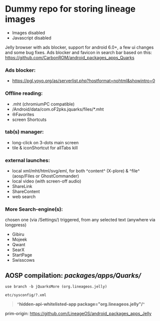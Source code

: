 # Dummy repo for storing lineage images

* Images disabled
* Javascript disabled

Jelly browser with ads blocker, support for android 6.0+, a few ui changes and some bug fixes.
Ads blocker and favicon in search bar based on this: https://github.com/CarbonROM/android_packages_apps_Quarks

### Ads blocker:
 * https://pgl.yoyo.org/as/serverlist.php?hostformat=nohtml&showintro=0

### Offline reading:
 * .mht (chromiumPC compatible)
 * /Android/data/com.oF2pks.jquarks/files/*.mht
 * ✇Favorites
 * screen Shortcuts
 
### tab(s) manager:
 * long-click on 3-dots main screen
 * tile & iconShortcut for allTabs kill
 
### external launches:
 * local xml/mht/html/svg/eml, for both ^content^ (X-plore) & ^file^ (aosp/Files or GhostCommander)
 * local video (with screen-off audio)
 * ShareLink
 * ShareContent
 * web search

### More Search-engine(s):
chosen one (via /Settings/) triggered, from any selected text (anywhere via longpress)
 * Gibiru
 * Mojeek
 * Qwant
 * SearX
 * StartPage
 * Swisscows

## AOSP compilation: ***packages/apps/Quarks/***
```
use branch -b jQuarksMore (org.lineageos.jelly)
```

```
etc/sysconfig/?.xml 
```
>^__hidden-api-whitelisted-app package="org.lineageos.jelly"/__^

prim-origin: https://github.com/LineageOS/android_packages_apps_Jelly

